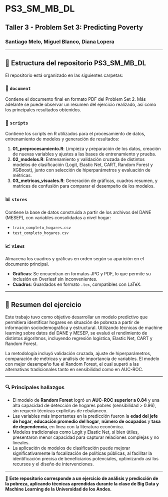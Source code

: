 # PS3_SM_MB_DL  
## Taller 3 - Problem Set 3: Predicting Poverty  

### Santiago Melo, Miguel Blanco, Diana Lopera  

---

## 📂 Estructura del repositorio PS3_SM_MB_DL  

El repositorio está organizado en las siguientes carpetas:  

### 📄 `document`  
Contiene el documento final en formato PDF del Problem Set 2. Más adelante se puede observar un resumen del ejercicio realizado, así como los principales resultados obtenidos.  

### 📜 `scripts`  
Contiene los scripts en R utilizados para el procesamiento de datos, entrenamiento de modelos y generación de resultados:  
1. **01_preprocesamiento.R**: Limpieza y preparación de los datos, creación de nuevas variables y ajustes a las bases de entrenamiento y prueba.  
2. **02_modelos.R**: Entrenamiento y validación cruzada de distintos modelos de clasificación (Logit, Elastic Net, CART, Random Forest y XGBoost), junto con selección de hiperparámetros y evaluación de métricas.  
3. **03_metricas_visuales.R**: Generación de gráficas, cuadros resumen, y matrices de confusión para comparar el desempeño de los modelos.  

### 📊 `stores`  
Contiene la base de datos construida a partir de los archivos del DANE (MESEP), con variables consolidadas a nivel hogar:  
- `train_completo_hogares.csv`  
- `test_completo_hogares.csv`  

### 📈 `views`  
Almacena los cuadros y gráficas en orden según su aparición en el documento principal.  

- **Gráficas**: Se encuentran en formatos JPG y PDF, lo que permite su inclusión en Overleaf sin inconvenientes.  
- **Cuadros**: Guardados en formato `.tex`, compatibles con LaTeX.  

---

## 📌 Resumen del ejercicio  

Este trabajo tuvo como objetivo desarrollar un modelo predictivo que permitiera identificar hogares en situación de pobreza a partir de información sociodemográfica y estructural. Utilizando técnicas de machine learning sobre datos del DANE y MESEP, se evaluó el rendimiento de distintos algoritmos, incluyendo regresión logística, Elastic Net, CART y Random Forest.  

La metodología incluyó validación cruzada, ajuste de hiperparámetros, comparación de métricas y análisis de importancia de variables. El modelo con mejor desempeño fue el Random Forest, el cual superó a las alternativas tradicionales tanto en sensibilidad como en AUC-ROC.  

---

### 🔍 Principales hallazgos  

- El modelo de **Random Forest** logró un **AUC-ROC superior a 0.84** y una alta capacidad de detección de hogares pobres (sensibilidad > 0.96), sin requerir técnicas explícitas de rebalanceo.  
- Las variables más importantes en la predicción fueron la **edad del jefe de hogar**, **educación promedio del hogar**, **número de ocupados** y **tasa de dependencia**, en línea con la literatura económica.  
- Modelos tradicionales como Logit y Elastic Net, si bien útiles, presentaron menor capacidad para capturar relaciones complejas y no lineales.  
- La aplicación de modelos de clasificación puede mejorar significativamente la focalización de políticas públicas, al facilitar la identificación precisa de beneficiarios potenciales, optimizando así los recursos y el diseño de intervenciones.  

---

📌 **Este repositorio corresponde a un ejercicio de análisis y predicción de la pobreza, aplicando técnicas aprendidas durante la clase de Big Data y Machine Learning de la Universidad de los Andes.**